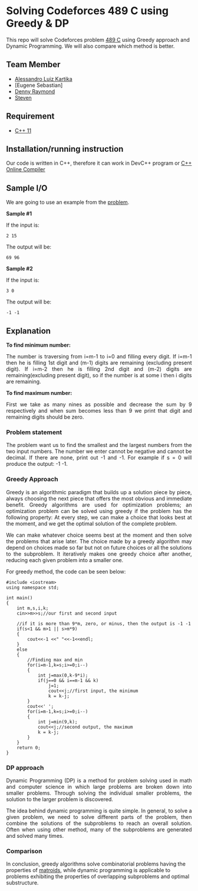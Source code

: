 # Solving Codeforces 489 C using Greedy & DP
This repo will solve Codeforces problem [489 C](https://codeforces.com/problemset/problem/489/C) using Greedy approach and Dynamic Programming. We will also compare which method is better.

## Team Member
- [Alessandro Luiz Kartika](http://codeforces.com/profile/Elderhawk)
- [Eugene Sebastian]
- [Denny Raymond](http://codeforces.com/profile/dendenray)
- [Steven](http://codeforces.com/profile/Steve2015) 

## Requirement
- [C++ 11](https://osdn.net/projects/sfnet_tdm-gcc/)

## Installation/running instruction
Our code is written in C++, therefore it can work in DevC++ program or [C++ Online Compiler](https://www.onlinegdb.com/online_c++_compiler)

## Sample I/O
We are going to use an example from the [problem](https://codeforces.com/contest/489/problem/C).

**Sample #1**

If the input is:

```
2 15
```

The output will be:

```
69 96
```

**Sample #2**

If the input is:

```
3 0
```

The output will be:

```
-1 -1
```

## Explanation
**To find minimum number:**

<p align="justify">
The number is traversing from i=m-1 to i=0 and filling every digit. If i=m-1 then he is filling 1st digit and (m-1) digits are remaining (excluding present digit). If i=m-2 then he is filling 2nd digit and (m-2) digits are remaining(excluding present digit), so if the number is at some i then i digits are remaining.

**To find maximum number:**

<p align="justify">
First we take as many nines as possible and decrease the sum by 9 respectively and when sum becomes less than 9 we print that digit and remaining digits should be zero.

### Problem statement
<p align="justify">
The problem want us to find the smallest and the largest numbers from the two input numbers. The number we enter cannot be negative and cannot be decimal. If there are none, print out -1 and -1. For example if s = 0 will produce the output: -1 -1.

### Greedy Approach
<p align="justify">
Greedy is an algorithmic paradigm that builds up a solution piece by piece, always choosing the next piece that offers the most obvious and immediate benefit. Greedy algorithms are used for optimization problems; an optimization problem can be solved using greedy if the problem has the following property: At every step, we can make a choice that looks best at the moment, and we get the optimal solution of the complete problem.

<p align="justify">
We can make whatever choice seems best at the moment and then solve the problems that arise later. The choice made by a greedy algorithm may depend on choices made so far but not on future choices or all the solutions to the subproblem. It iteratively makes one greedy choice after another, reducing each given problem into a smaller one.

For greedy method, the code can be seen below:

```
#include <iostream>
using namespace std;

int main()
{
    int m,s,i,k;
    cin>>m>>s;//our first and second input
    
    //if it is more than 9*m, zero, or minus, then the output is -1 -1
    if(s<1 && m>1 || s>m*9)
    {
        cout<<-1 <<" "<<-1<<endl;
    }
    else
    {
        //Finding max and min
        for(i=m-1,k=s;i>=0;i--)
        {
            int j=max(0,k-9*i);
            if(j==0 && i==m-1 && k)
                j=1;
                cout<<j;//first input, the minimum
                k = k-j;
        }
        cout<<' ';
        for(i=m-1,k=s;i>=0;i--)
        {
            int j=min(9,k);
            cout<<j;//second output, the maximum
            k = k-j;
        }
    }
    return 0;
}
```

### DP approach
<p align="justify">
Dynamic Programming (DP) is a method for problem solving used in math and computer science in which large problems are broken down into smaller problems. Through solving the individual smaller problems, the solution to the larger problem is discovered.

<p align="justify">
The idea behind dynamic programming is quite simple. In general, to solve a given problem, we need to solve different parts of the problem, then combine the solutions of the subproblems to reach an overall solution. Often when using other method, many of the subproblems are generated and solved many times.

### Comparison
In conclusion, greedy algorithms solve combinatorial problems having the properties of [matroids][1], while dynamic programming is applicable to problems exhibiting the properties of overlapping subproblems and optimal substructure.

[1]:https://en.wikipedia.org/wiki/Matroid
